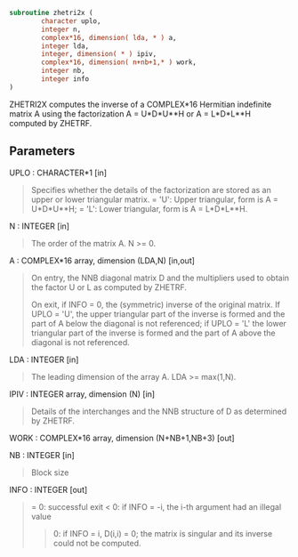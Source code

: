 ```fortran
subroutine zhetri2x (
        character uplo,
        integer n,
        complex*16, dimension( lda, * ) a,
        integer lda,
        integer, dimension( * ) ipiv,
        complex*16, dimension( n+nb+1,* ) work,
        integer nb,
        integer info
)
```

ZHETRI2X computes the inverse of a COMPLEX\*16 Hermitian indefinite matrix
A using the factorization A = U\*D\*U\*\*H or A = L\*D\*L\*\*H computed by
ZHETRF.

## Parameters
UPLO : CHARACTER\*1 [in]
> Specifies whether the details of the factorization are stored
> as an upper or lower triangular matrix.
> = 'U':  Upper triangular, form is A = U\*D\*U\*\*H;
> = 'L':  Lower triangular, form is A = L\*D\*L\*\*H.

N : INTEGER [in]
> The order of the matrix A.  N >= 0.

A : COMPLEX\*16 array, dimension (LDA,N) [in,out]
> On entry, the NNB diagonal matrix D and the multipliers
> used to obtain the factor U or L as computed by ZHETRF.
> 
> On exit, if INFO = 0, the (symmetric) inverse of the original
> matrix.  If UPLO = 'U', the upper triangular part of the
> inverse is formed and the part of A below the diagonal is not
> referenced; if UPLO = 'L' the lower triangular part of the
> inverse is formed and the part of A above the diagonal is
> not referenced.

LDA : INTEGER [in]
> The leading dimension of the array A.  LDA >= max(1,N).

IPIV : INTEGER array, dimension (N) [in]
> Details of the interchanges and the NNB structure of D
> as determined by ZHETRF.

WORK : COMPLEX\*16 array, dimension (N+NB+1,NB+3) [out]

NB : INTEGER [in]
> Block size

INFO : INTEGER [out]
> = 0: successful exit
> < 0: if INFO = -i, the i-th argument had an illegal value
> > 0: if INFO = i, D(i,i) = 0; the matrix is singular and its
> inverse could not be computed.
